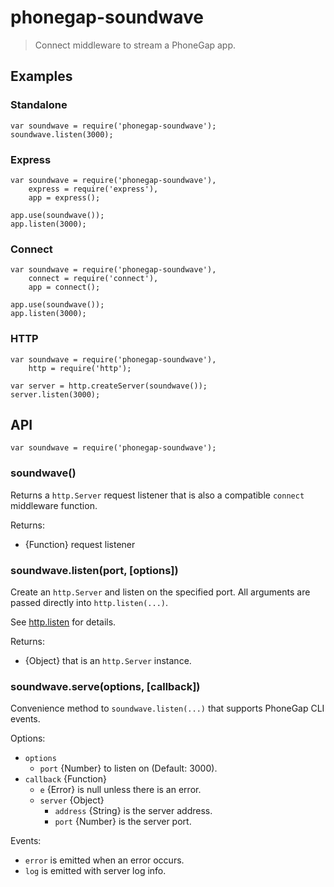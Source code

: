 # phonegap-soundwave

> Connect middleware to stream a PhoneGap app.

## Examples

### Standalone

    var soundwave = require('phonegap-soundwave');
    soundwave.listen(3000);

### Express

    var soundwave = require('phonegap-soundwave'),
        express = require('express'),
        app = express();

    app.use(soundwave());
    app.listen(3000);

### Connect

    var soundwave = require('phonegap-soundwave'),
        connect = require('connect'),
        app = connect();

    app.use(soundwave());
    app.listen(3000);

### HTTP

    var soundwave = require('phonegap-soundwave'),
        http = require('http');

    var server = http.createServer(soundwave());
    server.listen(3000);

## API

    var soundwave = require('phonegap-soundwave');

### soundwave()

Returns a `http.Server` request listener that is also a compatible
`connect` middleware function.

Returns:

  - {Function} request listener

### soundwave.listen(port, [options])

Create an `http.Server` and listen on the specified port.
All arguments are passed directly into `http.listen(...)`.

See [http.listen](http://nodejs.org/api/http.html#http_server_listen_path_callback)
for details.

Returns:

  - {Object} that is an `http.Server` instance.

### soundwave.serve(options, [callback])

Convenience method to `soundwave.listen(...)` that supports PhoneGap CLI events.

Options:

  - `options`
    - `port` {Number} to listen on (Default: 3000).
  - `callback` {Function}
    - `e` {Error} is null unless there is an error.
    - `server` {Object}
      - `address` {String} is the server address.
      - `port` {Number} is the server port.

Events:

  - `error` is emitted when an error occurs.
  - `log` is emitted with server log info.

